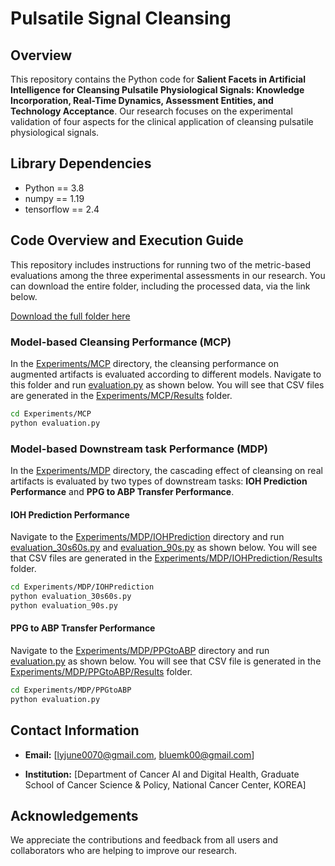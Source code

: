# Pulsatile Signal Cleansing


## Overview

This repository contains the Python code for **Salient Facets in Artificial Intelligence for Cleansing Pulsatile Physiological Signals: Knowledge Incorporation, Real-Time Dynamics, Assessment Entities, and Technology Acceptance**. Our research focuses on the experimental validation of four aspects for the clinical application of cleansing pulsatile physiological signals.


## Library Dependencies

- Python == 3.8
- numpy == 1.19
- tensorflow == 2.4


## Code Overview and Execution Guide

This repository includes instructions for running two of the metric-based evaluations among the three experimental assessments in our research. You can download the entire folder, including the processed data, via the link below.

[Download the full folder here](https://www.dropbox.com/scl/fo/qaxzwvorja4o2rg3pvwtl/ACwjkOewz0Ln1AYXOIka1H0?rlkey=56rkqm8fqd7mtlodvrh1k4kdn&dl=1)



### Model-based Cleansing Performance (MCP)

In the [Experiments/MCP](https://github.com/bluemk00/PulsatileSignalCleansing/tree/main/Experiments/MCP) directory, the cleansing performance on augmented artifacts is evaluated according to different models. Navigate to this folder and run [evaluation.py](https://github.com/bluemk00/PulsatileSignalCleansing/tree/main/Experiments/MCP/evaluation.py) as shown below. You will see that CSV files are generated in the [Experiments/MCP/Results](https://github.com/bluemk00/PulsatileSignalCleansing/tree/main/Experiments/MCP/Results) folder.

```bash
cd Experiments/MCP
python evaluation.py
```


### Model-based Downstream task Performance (MDP)

In the [Experiments/MDP](https://github.com/bluemk00/PulsatileSignalCleansing/tree/main/Experiments/MDP) directory, the cascading effect of cleansing on real artifacts is evaluated by two types of downstream tasks: **IOH Prediction Performance** and **PPG to ABP Transfer Performance**.


#### IOH Prediction Performance

Navigate to the [Experiments/MDP/IOHPrediction](https://github.com/bluemk00/PulsatileSignalCleansing/tree/main/Experiments/MDP/IOHPrediction) directory and run [evaluation_30s60s.py](https://github.com/bluemk00/PulsatileSignalCleansing/tree/main/Experiments/MDP/IOHPrediction/evaluation_30s60s.py) and [evaluation_90s.py](https://github.com/bluemk00/PulsatileSignalCleansing/tree/main/Experiments/MDP/IOHPrediction/evaluation_90s.py) as shown below. You will see that CSV files are generated in the [Experiments/MDP/IOHPrediction/Results](https://github.com/bluemk00/PulsatileSignalCleansing/tree/main/Experiments/MDP/IOHPrediction/Results) folder.

```bash
cd Experiments/MDP/IOHPrediction
python evaluation_30s60s.py
python evaluation_90s.py
```


#### PPG to ABP Transfer Performance

Navigate to the [Experiments/MDP/PPGtoABP](https://github.com/bluemk00/PulsatileSignalCleansing/tree/main/Experiments/MDP/PPGtoABP) directory and run [evaluation.py](https://github.com/bluemk00/PulsatileSignalCleansing/tree/main/Experiments/MDP/PPGtoABP/evaluation.py) as shown below. You will see that CSV file is generated in the [Experiments/MDP/PPGtoABP/Results](https://github.com/bluemk00/PulsatileSignalCleansing/tree/main/Experiments/MDP/PPGtoABP/Results) folder.

```bash
cd Experiments/MDP/PPGtoABP
python evaluation.py
``` 



## Contact Information


- **Email:** [lyjune0070@gmail.com, bluemk00@gmail.com]

- **Institution:** [Department of Cancer AI and Digital Health, Graduate School of Cancer Science & Policy, National Cancer Center, KOREA]



## Acknowledgements

We appreciate the contributions and feedback from all users and collaborators who are helping to improve our research.
